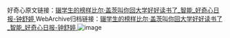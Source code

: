 好奇心原文链接：[辍学生的榜样比尔·盖茨叫你回大学好好读书了_智能_好奇心日报-钟舒婷 ](https://www.qdaily.com/articles/10695.html)
WebArchive归档链接：[辍学生的榜样比尔·盖茨叫你回大学好好读书了_智能_好奇心日报-钟舒婷 ](http://web.archive.org/web/20190623163146/https://www.qdaily.com/articles/10695.html)
![image](http://ww3.sinaimg.cn/large/007d5XDply1g3wc9xqrgfj30u02l8b29)